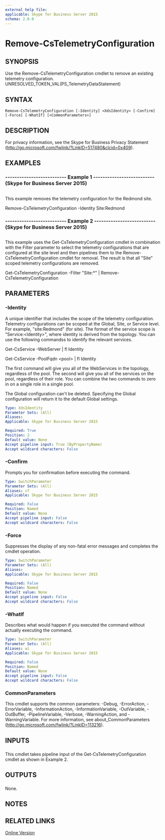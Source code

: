 ```yaml
---
external help file: 
applicable: Skype for Business Server 2015
schema: 2.0.0
---
```


# Remove-CsTelemetryConfiguration

## SYNOPSIS
Use the Remove-CsTelemetryConfiguration cmdlet to remove an existing telemetry configuration.
UNRESOLVED_TOKEN_VAL(PS_TelemetryDataStatement)

## SYNTAX

```
Remove-CsTelemetryConfiguration [-Identity] <XdsIdentity> [-Confirm] [-Force] [-WhatIf] [<CommonParameters>]
```

## DESCRIPTION
For privacy information, see the Skype for Business Privacy Statement (http://go.microsoft.com/fwlink/?LinkID=517480&clcid=0x409).

## EXAMPLES

### -------------------------- Example 1 -------------------------- (Skype for Business Server 2015)
```

```

This example removes the telemetry configuration for the Redmond site.

Remove-CsTelemetryConfiguration -Identity Site:Redmond

### -------------------------- Example 2 -------------------------- (Skype for Business Server 2015)
```

```

This example uses the Get-CsTelemetryConfiguration cmdlet in combination with the Filter parameter to select the telemetry configurations that are configured at the site level and then pipelines them to the Remove-CsTelemetryConfiguration cmdlet for removal.
The result is that all "Site" scoped telemetry configurations are removed.

Get-CsTelemetryConfiguration -Filter "Site:*" | Remove-CsTelemetryConfiguration

## PARAMETERS

### -Identity
A unique identifier that includes the scope of the telemetry configuration.
Telemetry configurations can be scoped at the Global, Site, or Service level.
For example, "site:Redmond" (for site).
The format of the service scope is "Service:\<Identity\>", where identity is derived from the topology.
You can use the following commandss to identify the relevant services.

Get-CsService -WebServer | fl Identity

Get-CsService -PoolFqdn \<pool\> | fl Identity

The first command will give you all of the WebServices in the topology, regardless of the pool.
The second will give you all of the services on the pool, regardless of their role.
You can combine the two commands to zero in on a single role in a single pool.

The Global configuration can't be deleted.
Specifying the Global configuration will return it to the default Global settings.

```yaml
Type: XdsIdentity
Parameter Sets: (All)
Aliases: 
Applicable: Skype for Business Server 2015

Required: True
Position: 2
Default value: None
Accept pipeline input: True (ByPropertyName)
Accept wildcard characters: False
```

### -Confirm
Prompts you for confirmation before executing the command.

```yaml
Type: SwitchParameter
Parameter Sets: (All)
Aliases: cf
Applicable: Skype for Business Server 2015

Required: False
Position: Named
Default value: None
Accept pipeline input: False
Accept wildcard characters: False
```

### -Force
Suppresses the display of any non-fatal error messages and completes the cmdlet operation.

```yaml
Type: SwitchParameter
Parameter Sets: (All)
Aliases: 
Applicable: Skype for Business Server 2015

Required: False
Position: Named
Default value: None
Accept pipeline input: False
Accept wildcard characters: False
```

### -WhatIf
Describes what would happen if you executed the command without actually executing the command.

```yaml
Type: SwitchParameter
Parameter Sets: (All)
Aliases: wi
Applicable: Skype for Business Server 2015

Required: False
Position: Named
Default value: None
Accept pipeline input: False
Accept wildcard characters: False
```

### CommonParameters
This cmdlet supports the common parameters: -Debug, -ErrorAction, -ErrorVariable, -InformationAction, -InformationVariable, -OutVariable, -OutBuffer, -PipelineVariable, -Verbose, -WarningAction, and -WarningVariable. For more information, see about_CommonParameters (http://go.microsoft.com/fwlink/?LinkID=113216).

## INPUTS

###  
This cmdlet takes pipeline input of the Get-CsTelemetryConfiguration cmdlet as shown in Example 2.

## OUTPUTS

###  
None.

## NOTES

## RELATED LINKS

[Online Version](http://technet.microsoft.com/EN-US/library/b7bf54a1-93ce-45d9-bb5f-5c988f4a7547(OCS.16).aspx)

